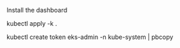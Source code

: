 Install the dashboard

kubectl apply -k .

kubectl create token eks-admin -n kube-system | pbcopy




